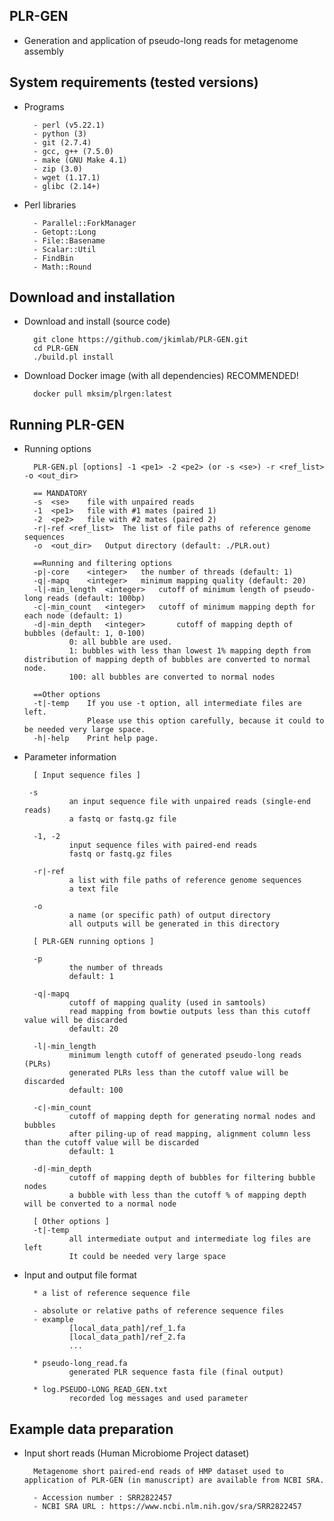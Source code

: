 PLR-GEN
-----------------

* Generation and application of pseudo-long reads for metagenome assembly


System requirements (tested versions)
-----------------

* Programs

        - perl (v5.22.1)
        - python (3)
        - git (2.7.4)
        - gcc, g++ (7.5.0)
        - make (GNU Make 4.1)
        - zip (3.0)
        - wget (1.17.1)
        - glibc (2.14+) 

* Perl libraries

        - Parallel::ForkManager 
        - Getopt::Long
        - File::Basename
        - Scalar::Util
        - FindBin
        - Math::Round
        
        

Download and installation
-----------------

* Download and install (source code)

        git clone https://github.com/jkimlab/PLR-GEN.git
        cd PLR-GEN
        ./build.pl install


* Download Docker image (with all dependencies)  RECOMMENDED! 

        docker pull mksim/plrgen:latest
        

Running PLR-GEN
-----------------

* Running options
        
        PLR-GEN.pl [options] -1 <pe1> -2 <pe2> (or -s <se>) -r <ref_list> -o <out_dir>

        == MANDATORY
        -s	<se>	file with unpaired reads
        -1	<pe1>	file with #1 mates (paired 1)
        -2	<pe2>	file with #2 mates (paired 2)
        -r|-ref	<ref_list>	The list of file paths of reference genome sequences
        -o	<out_dir>	Output directory (default: ./PLR.out)

        ==Running and filtering options
        -p|-core	<integer>	the number of threads (default: 1)
        -q|-mapq	<integer>	minimum mapping quality (default: 20)
        -l|-min_length	<integer>	cutoff of minimum length of pseudo-long reads (default: 100bp)
        -c|-min_count	<integer>	cutoff of minimum mapping depth for each node (default: 1)
        -d|-min_depth	<integer>       cutoff of mapping depth of bubbles (default: 1, 0-100)
        		0: all bubble are used.
        		1: bubbles with less than lowest 1% mapping depth from distribution of mapping depth of bubbles are converted to normal node.
        		100: all bubbles are converted to normal nodes        
        
        ==Other options
        -t|-temp	If you use -t option, all intermediate files are left.
        	        Please use this option carefully, because it could to be needed very large space.
        -h|-help	Print help page.


* Parameter information

        [ Input sequence files ]
       
       -s      
                an input sequence file with unpaired reads (single-end reads)
                a fastq or fastq.gz file
                
        -1, -2 
                input sequence files with paired-end reads
                fastq or fastq.gz files 
        
        -r|-ref 
                a list with file paths of reference genome sequences
                a text file
        
        -o 
                a name (or specific path) of output directory
                all outputs will be generated in this directory 
                
        [ PLR-GEN running options ]
        
        -p 
                the number of threads
                default: 1
                
        -q|-mapq
                cutoff of mapping quality (used in samtools)
                read mapping from bowtie outputs less than this cutoff value will be discarded
                default: 20
                
        -l|-min_length
                minimum length cutoff of generated pseudo-long reads (PLRs)
                generated PLRs less than the cutoff value will be discarded
                default: 100
                
        -c|-min_count
                cutoff of mapping depth for generating normal nodes and bubbles
                after piling-up of read mapping, alignment column less than the cutoff value will be discarded
                default: 1
        
        -d|-min_depth
                cutoff of mapping depth of bubbles for filtering bubble nodes
                a bubble with less than the cutoff % of mapping depth will be converted to a normal node
        
        [ Other options ]
        -t|-temp
                all intermediate output and intermediate log files are left
                It could be needed very large space
        
* Input and output file format

        * a list of reference sequence file 
        
        - absolute or relative paths of reference sequence files
        - example
                [local_data_path]/ref_1.fa
                [local_data_path]/ref_2.fa
                ... 

        * pseudo-long_read.fa
                generated PLR sequence fasta file (final output)
                
        * log.PSEUDO-LONG_READ_GEN.txt
                recorded log messages and used parameter
       

Example data preparation
-----------------
        
* Input short reads (Human Microbiome Project dataset)

        Metagenome short paired-end reads of HMP dataset used to application of PLR-GEN (in manuscript) are available from NCBI SRA.
        
        - Accession number : SRR2822457
        - NCBI SRA URL : https://www.ncbi.nlm.nih.gov/sra/SRR2822457
        
